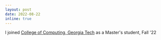 ```yaml
---
layout: post
date: 2022-08-22
inline: true
---
```


I joined <a href="https://www.cc.gatech.edu/">College of Computing, Georgia Tech</a> as a Master's student, Fall '22
